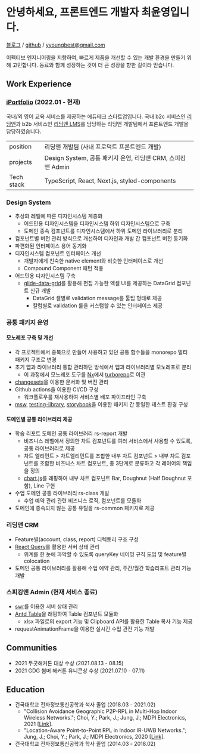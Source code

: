 # 안녕하세요, 프론트엔드 개발자 최윤영입니다.

[블로그]() / [github](https://github.com/jordan-choi) / [yyoungbest@gmail.com](mailto:yyoungbest@gmail.com)

이펙티브 엔지니어링을 지향하여, 빠르게 제품을 개선할 수 있는 개발 환경을 만들기 위해 고민합니다.
동료와 함께 성장하는 것이 더 큰 성장을 향한 길이라 믿습니다.

## Work Experience

### [iPortfolio](https://www.iportfolio.co.kr/) (2022.01 - 현재)

국내/외 영어 교육 서비스를 제공하는 에듀테크 스타트업입니다. 국내 b2c 서비스인 [리딩앤](https://www.readingn.com/)과 b2b 서비스인 [리딩앤 LMS](https://lms.readingn.com/)를 담당하는 리딩앤 개발팀에서 프론트엔드 개발을 담당하였습니다.

|            |                                                             |
| ---------- | ----------------------------------------------------------- |
| position   | 리딩앤 개발팀 (사내 프로덕트 프론트엔드 개발)               |
| projects   | Design System, 공통 패키지 운영, 리딩앤 CRM, 스피킹앤 Admin |
| Tech stack | TypeScript, React, Next.js, styled-components               |

### Design System

- 추상화 레벨에 따른 디자인시스템 계층화
  - 어드민용 디자인시스템을 디자인시스템 하위 디자인시스템으로 구축
  - 도메인 종속 컴포넌트를 디자인시스템에서 하위 도메인 라이브러리로 분리
- 컴포넌트별 버전 관리 방식으로 개선하여 디자인과 개발 간 컴포넌트 버전 동기화
- 파편화된 인터페이스 용어 동기화
- 디자인시스템 컴포넌트 인터페이스 개선
  - 개발자에게 친숙한 native element와 비슷한 인터페이스로 개선
  - Compound Component 패턴 적용
- 어드민용 디자인시스템 구축
  - [glide-data-grid](https://grid.glideapps.com/)를 활용해 편집 가능한 엑셀 UI를 제공하는 DataGrid 컴포넌트 신규 개발
    - DataGrid 셀별로 validation message를 툴팁 형태로 제공
    - 칼럼별로 validation 룰을 커스텀할 수 있는 인터페이스 제공

### 공통 패키지 운영

#### 모노레포 구축 및 개선

- 각 프로젝트에서 중복으로 만들어 사용하고 있던 공통 함수들을 monorepo 멀티 패키지 구조로 변경
- 초기 앱과 라이브러리 통합 관리하던 방식에서 앱과 라이브러리별 모노레포로 분리
  - 이 과정에서 모노레포 도구를 [Nx](https://nx.dev/)에서 [turborepo](https://turbo.build/repo)로 이관
- [changesets](https://github.com/changesets/changesets)을 이용한 문서화 및 버전 관리
- Github actions을 이용한 CI/CD 구성
  - 워크플로우를 재사용하여 서비스별 배포 파이프라인 구축
- [msw](https://github.com/mswjs/msw), [testing-library](https://testing-library.com/), [storybook](https://storybook.js.org/)을 이용한 패키지 간 동일한 테스트 환경 구성

#### 도메인별 공통 라이브러리 제공

- 학습 리포트 도메인 공통 라이브러리 rs-report 개발
  - 비즈니스 레벨에서 정의한 차트 컴포넌트를 여러 서비스에서 사용할 수 있도록, 공통 라이브러리로 제공
  - 차트 엘리먼트 > 차트엘리먼트를 조합한 내부 차트 컴포넌트 > 내부 차트 컴포넌트를 조합한 비즈니스 차트 컴포넌트, 총 3단계로 분류하고 각 레이어의 책임을 정의
  - [chart.js](https://www.chartjs.org/)를 래핑하여 내부 차트 컴포넌트 Bar, Doughnut (Half Doughnut 포함), Line 구현
- 수업 도메인 공통 라이브러리 rs-class 개발
  - 수업 예약 관리 관련 비즈니스 로직, 컴포넌트를 모듈화
- 도메인에 종속되지 않는 공통 유틸을 rs-common 패키지로 제공

### 리딩앤 CRM

- Feature별(account, class, report) 디렉토리 구조 구성
- [React Query](https://tanstack.com/query/v3/)를 활용한 서버 상태 관리
  - 위계를 한 눈에 파악할 수 있도록 queryKey 네이밍 규칙 도입 및 feature별 colocation
- 도메인 공통 라이브러리를 활용해 수업 예약 관리, 주간/월간 학습리포트 관리 기능 개발

### 스피킹앤 Admin (현재 서비스 종료)

- [swr](https://swr.vercel.app/ko)를 이용한 서버 상태 관리
- [Antd Table](https://ant.design/components/table/)을 래핑하여 Table 컴포넌트 모듈화
  - xlsx 파일로의 export 기능 및 Clipboard API를 활용한 Table 복사 기능 제공
- requestAnimationFrame을 이용한 실시간 수업 관전 기능 개발

## Communities

- 2021 두굿해커톤 대상 수상 (2021.08.13 - 08.15)
- 2021 GDG 썸머 해커톤 유니콘상 수상 (2021.07.10 - 07.11)

## Education

- 건국대학교 전자정보통신공학과 석사 졸업 (2018.03 - 2021.02)
  - "Collision Avoidance Geographic P2P-RPL in Multi-Hop Indoor Wireless Networks."; Choi, Y.; Park, J.; Jung, J.; MDPI Electronics, 2021 [[Link]()].
  - "Location-Aware Point-to-Point RPL in Indoor IR-UWB Networks."; Jung, J.; Choi, Y.; Park, J.; MDPI Electronics, 2020 [[Link]()].
- 건국대학교 전자정보통신공학과 학사 졸업 (2014.03 - 2018.02)
